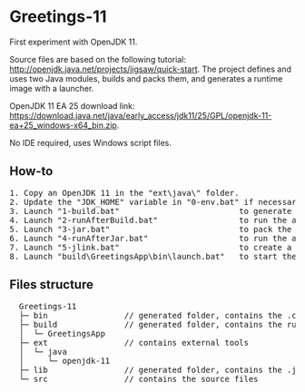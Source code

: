 # Greetings-11
First experiment with OpenJDK 11.

Source files are based on the following tutorial: http://openjdk.java.net/projects/jigsaw/quick-start. The project defines and uses two Java modules, builds and packs them, and generates a runtime image with a launcher.

OpenJDK 11 EA 25 download link: https://download.java.net/java/early_access/jdk11/25/GPL/openjdk-11-ea+25_windows-x64_bin.zip.

No IDE required, uses Windows script files.

## How-to

<pre>
1. Copy an OpenJDK 11 in the "ext\java\" folder.
2. Update the "JDK_HOME" variable in "0-env.bat" if necessary.
3. Launch "1-build.bat"                         to generate .class files.
4. Launch "2-runAfterBuild.bat"                 to run the application from the .class files.
5. Launch "3-jar.bat"                           to pack the .class files in .jar files.
6. Launch "4-runAfterJar.bat"                   to run the application from the jar files.
7. Launch "5-jlink.bat"                         to create a runtime image of the application and its launcher.
8. Launch "build\GreetingsApp\bin\launch.bat"   to start the application from the runtime image.
</pre>

## Files structure
<pre>
  Greetings-11
  ├─ bin                // generated folder, contains the .class files
  ├─ build              // generated folder, contains the runtime image
  │  └─ GreetingsApp
  ├─ ext                // contains external tools
  │  └─ java
  │     └─ openjdk-11
  ├─ lib                // generated folder, contains the .jar files
  └─ src                // contains the source files
</pre>
